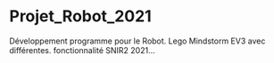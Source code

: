 # Projet_Robot_2021
Développement programme pour le Robot. Lego Mindstorm EV3 avec différentes. fonctionnalité SNIR2 2021...
